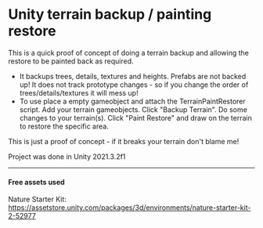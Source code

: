 # Unity terrain backup / painting restore 

This is a quick proof of concept of doing a terrain backup and allowing the restore to be painted back as required.

- It backups trees, details, textures and heights. Prefabs are not backed up! It does not track prototype changes - so if you change the order of trees/details/textures it will mess up!
- To use place a empty gameobject and attach the TerrainPaintRestorer script. Add your terrain gameobjects. Click "Backup Terrain". Do some changes to your terrain(s). Click "Paint Restore" and draw on the terrain to restore the specific area.

This is just a proof of concept - if it breaks your terrain don't blame me!

Project was done in Unity 2021.3.2f1

---
#### Free assets used

Nature Starter Kit: https://assetstore.unity.com/packages/3d/environments/nature-starter-kit-2-52977
